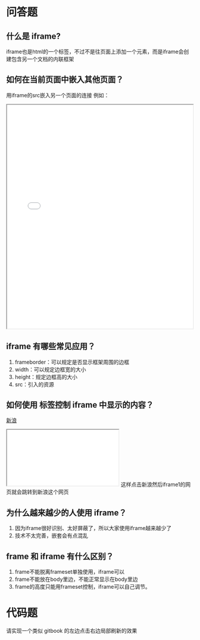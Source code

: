 # 问答题 

## 什么是 iframe?
iframe也是html的一个标签，不过不是往页面上添加一个元素，而是iframe会创建包含另一个文档的内联框架


## 如何在当前页面中嵌入其他页面？
用iframe的src嵌入另一个页面的连接
例如：
<iframe src="./frames/inner.html" width="500" height="600" frameborder="1" >
</iframe>

## iframe 有哪些常见应用？
1. frameborder：可以规定是否显示框架周围的边框
2. width：可以规定边框宽的大小
3. height：规定边框高的大小
4. src：引入的资源

## 如何使用 <a> 标签控制 iframe 中显示的内容？
<a href="http......." target="iframe1">新浪</a>
<iframe name="iframe1" src="http.......1"></iframe>
这样点击新浪然后iframe1的网页就会跳转到新浪这个网页


## 为什么越来越少的人使用 iframe？
1. 因为iframe很好识别、太好屏蔽了，所以大家使用iframe越来越少了
2. 技术不太完善，嵌套会有点混乱

## frame 和 iframe 有什么区别？
1. frame不能脱离frameset单独使用，iframe可以
2. frame不能放在body里边，不能正常显示在body里边
3. frame的高度只能用frameset控制，iframe可以自己调节。


# 代码题
请实现一个类似 gitbook 的左边点击右边局部刷新的效果